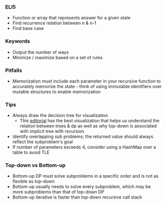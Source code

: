 ### ELI5
- Function or array that represents answer for a given state
- Find recurrence relation between n & n-1
- Find base case

### Keywords
- Output the number of ways
- Minimize / maximize based on a set of rules

### Pitfalls
- Memorization must include each parameter in your recursive function to accurately memorize the state - think of using immutable identifiers over mutable structures to enable memorization

### Tips
- Always draw the decision tree for visualization
  - This [editorial](https://leetcode.com/problems/paint-house/editorial/?envType=study-plan-v2&envId=premium-algo-100) has the best visualization that helps us understand the relation between trees & dp as well as why top-down is associated with implicit tree with recursion
- Identify overlapping sub problems; the returned value should always reflect the subproblem's goal
- If number of parameters exceeds 4, consider using a HashMap over a table to avoid TLE

### Top-down vs Bottom-up
- Bottom-up DP must solve subproblems in a specific order and is not as flexible as top-down
- Bottom-up usually needs to solve every subproblem, which may be more subproblems than that of top-down DP
- Bottom-up iterative is faster than top-down recursive call stack
